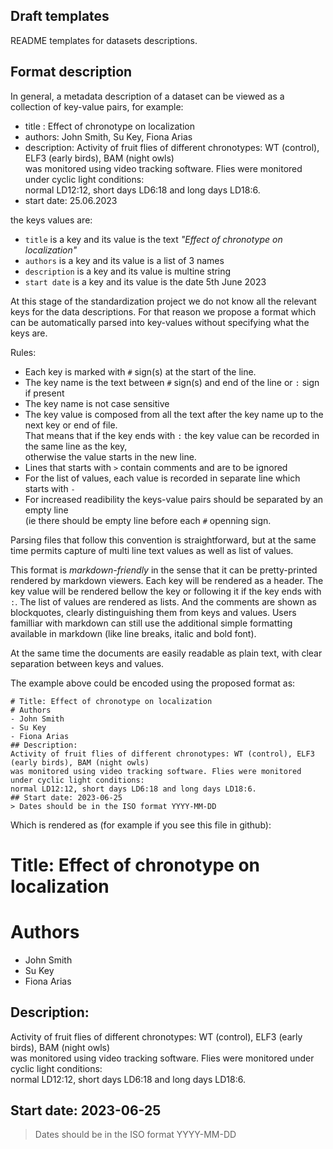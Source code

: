 ## Draft templates

README templates for datasets descriptions.

## Format description

In general, a metadata description of a dataset can be viewed as a collection of key-value pairs,
for example:

* title : Effect of chronotype on localization
* authors: John Smith, Su Key, Fiona Arias
* description: 
Activity of fruit flies of different chronotypes: WT (control), ELF3 (early birds), BAM (night owls)  
was monitored using video tracking software. Flies were monitored under cyclic light conditions:  
normal LD12:12, short days LD6:18 and long days LD18:6. 
* start date: 25.06.2023

the keys values are:
* `title` is a key and its value is the text *"Effect of chronotype on localization"*
* `authors` is a key and its value is a list of 3 names
* `description` is a key and its value is multine string
* `start date` is a key and its value is the date 5th June 2023

At this stage of the standardization project we do not know all the relevant keys for the data descriptions.
For that reason we propose a format which can be automatically parsed into key-values without specifying what the keys are.

Rules:
* Each key is marked with `#` sign(s) at the start of the line. 
* The key name is the text between `#` sign(s) and end of the line or `:` sign if present
* The key name is not case sensitive
* The key value is composed from all the text after the key name up to the next key or end of file.  
That means that if the key ends with `:` the key value can be recorded in the same line as the key,  
otherwise the value starts in the new line. 
* Lines that starts with `>` contain comments and are to be ignored
* For the list of values, each value is recorded in separate line which starts with `-`
* For increased readibility the keys-value pairs should be separated by an empty line  
(ie there should be empty line before each `#` openning sign.

Parsing files that follow this convention is straightforward, but at the same time permits capture of multi line text values
as well as list of values.

This format is *markdown-friendly* in the sense that it can be pretty-printed rendered by markdown viewers.
Each key will be rendered as a header. The key value will be rendered bellow the key or following it if the key ends with `:`.
The list of values are rendered as lists. And the comments are shown as blockquotes, clearly distinguishing them from keys and values.
Users familliar with markdown can still use the additional simple formatting available in markdown (like line breaks, italic and bold font).

At the same time the documents are easily readable as plain text, with clear separation between keys and values.

The example above could be encoded using the proposed format as:
```
# Title: Effect of chronotype on localization
# Authors 
- John Smith
- Su Key
- Fiona Arias
## Description: 
Activity of fruit flies of different chronotypes: WT (control), ELF3 (early birds), BAM (night owls)  
was monitored using video tracking software. Flies were monitored under cyclic light conditions:  
normal LD12:12, short days LD6:18 and long days LD18:6. 
## Start date: 2023-06-25
> Dates should be in the ISO format YYYY-MM-DD
```

Which is rendered as (for example if you see this file in github):

# Title: Effect of chronotype on localization
# Authors 
- John Smith
- Su Key
- Fiona Arias
## Description: 
Activity of fruit flies of different chronotypes: WT (control), ELF3 (early birds), BAM (night owls)  
was monitored using video tracking software. Flies were monitored under cyclic light conditions:  
normal LD12:12, short days LD6:18 and long days LD18:6. 
## Start date: 2023-06-25
> Dates should be in the ISO format YYYY-MM-DD


